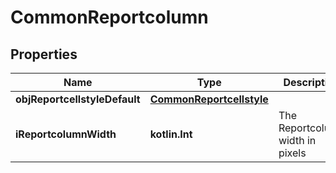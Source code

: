 
# CommonReportcolumn

## Properties
| Name | Type | Description | Notes |
| ------------ | ------------- | ------------- | ------------- |
| **objReportcellstyleDefault** | [**CommonReportcellstyle**](CommonReportcellstyle.md) |  |  |
| **iReportcolumnWidth** | **kotlin.Int** | The Reportcolumn width in pixels |  |



